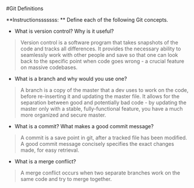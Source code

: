 #Git Definitions

**Instructionsssssss: ** Define each of the following Git concepts.

* What is version control?  Why is it useful?

> Version control is a software program that takes snapshots of the code and tracks all differences. It provides the necessary ability to seamlessly work with other people and save so that one can look back to the specific point when code goes wrong - a crucial feature on massive codebases.

* What is a branch and why would you use one?

> A branch is a copy of the master that a dev uses to work on the code, before re-inserting it and updating the master file. It allows for the separation between good and potentially bad code - by updating the master only with a stable, fully-functional feature, you have a much more organized and secure master.

* What is a commit? What makes a good commit message?

> A commit is a save point in git, after a tracked file has been modified.  A good commit message concisely specifies the exact changes made, for easy retrieval.

* What is a merge conflict?

> A merge conflict occurs when two separate branches work on the same code and try to merge together.